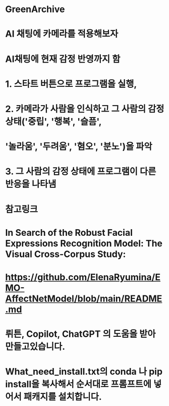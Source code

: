 # GreenArchive
# AI 채팅에 카메라를 적용해보자
# AI채팅에 현재 감정 반영까지 함

# 1. 스타트 버튼으로 프로그램을 실행, 
# 2. 카메라가 사람을 인식하고 그 사람의 감정상태('중립', '행복', '슬픔',
#  '놀라움', '두려움', '혐오', '분노')을 파악
# 3. 그 사람의 감정 상태에 프로그램이 다른 반응을 나타냄

# 참고링크

# In Search of the Robust Facial Expressions Recognition Model: The Visual Cross-Corpus Study:
# https://github.com/ElenaRyumina/EMO-AffectNetModel/blob/main/README.md

# 뤼튼, Copilot, ChatGPT 의 도움을 받아 만들고있습니다.

# What_need_install.txt의 conda 나 pip install을 복사해서 순서대로 프롬프트에 넣어서 패캐지를 설치합니다.
